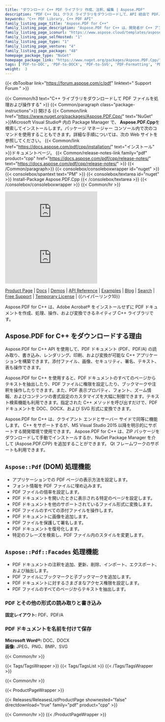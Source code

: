 ```yaml
---
title: "ダウンロード C++ PDF ライブラリ 作成、注釈、編集 | Aspose.PDF"
description: "PDF C++ DLL クラス ライブラリをダウンロードして、API 経由で PDF、PDF/A ファイルを DOC、DOCX に作成、編集、レンダリング、変換します。画像、セキュリティ、署名、テキスト、表をサポートします。"
keywords: "C++ PDF Library, C++ PDF API"
family_listing_page_title: "Aspose.PDF for C++"
family_listing_page_description: "Aspose.PDF for C++ は、開発者が C++ アプリケーションに PDF 処理機能を追加できるネイティブ C++ ライブラリです。このライブラリを使用すると、PDF ファイルの作成、フォーム処理、テキストとページの操作、注釈の管理、添付ファイル、ブックマーク、カスタム フォントの処理など、さまざまなドキュメント処理タスクを実行できます。"
family_listing_page_iconurl: "https://www.aspose.cloud/templates/aspose/App_Themes/V3/images/pdf/272x272/aspose_pdf-for-cpp.png"
family_listing_page_selfHosted: "1"
family_listing_page_type: "1"
family_listing_page_venture: "4"
family_listing_page_package: "48"
homepage_package_type: "NuGet"
homepage_package_link: "https://www.nuget.org/packages/Aspose.PDF.Cpp/"
tags: ['PDF-to-DOC', 'PDF-to-DOCX', 'PDF-to-SVG', 'PDF-Formatting', 'PDF-Metadata', 'PDF-Attachment', 'PDF-Images', 'PDF-Encryption', 'PDF-Decryption', 'Search-PDF', 'PDF-Table', 'PDF-Annotations', 'PDF-Bookmarks', 'PDF-Security', 'PDF-Signature', 'PDF-Text-Extraction', 'PDF-to-Image', 'PDF-to-PNG', 'PDF-to-JPEG', 'PDF-to-BMP']
weight:  3
---
```


{{< dbToolbar link="https://forum.aspose.com/c/pdf" linktext=" Support Forum " >}}

{{< Common/h3 text="C++ ライブラリをダウンロードして PDF ファイルを処理および操作する"  >}}
{{< Common/paragraph class="package-instructions">}}
開ける
{{< Common/link href="https://www.nuget.org/packages/Aspose.PDF.Cpp/" text="NuGet"  >}}Microsoft Visual Studio® 内の Package Manager で、 <b>Aspose.PDF.Cpp</b>を検索してインストールします。パッケージ マネージャー コンソール内で次のコマンドを使用することもできます。詳細な手順については、次の Web サイトを参照してください。
{{< Common/link href="https://docs.aspose.com/pdf/cpp/installation/" text="インストール"  >}}ドキュメントページ。
{{< Common/release-notes-link family="pdf" product="cpp" href="https://docs.aspose.com/pdf/cpp/release-notes/" text="https://docs.aspose.com/pdf/cpp/release-notes/"  >}}
{{< /Common/paragraph>}}
{{< consolebox/consoleboxwrapper id="nuget" >}}
       {{< consolebox/spantext text="PM" >}}
       {{< consolebox/textarea id="nuget" >}} Install-Package Aspose.PDF.Cpp {{< /consolebox/textarea >}}
{{< /consolebox/consoleboxwrapper >}}
{{< Common/hr >}}

![Nuget](https://img.shields.io/nuget/v/Aspose.PDF.Cpp) ![Nuget](https://img.shields.io/nuget/dt/Aspose.PDF.Cpp)

[Product Page](https://products.aspose.com/pdf/cpp/) | [Docs](https://docs.aspose.com/pdf/cpp/) | [Demos](https://products.aspose.app/pdf/family) | [API Reference](https://reference.aspose.com/pdf/cpp) | [Examples](https://github.com/aspose-pdf/Aspose.Pdf-for-C) | [Blog](https://blog.aspose.com/category/pdf/) | [Search](https://search.aspose.com/) | [Free Support](https://forum.aspose.com/c/pdf) | [Temporary License](https://purchase.aspose.com/temporary-license) | {{ハイパーリンク10}}

Aspose.PDF for C++ は、Adobe Acrobat® をインストールせずに PDF ドキュメントを作成、処理、操作、および変換できるネイティブ C++ ライブラリです。

## Aspose.PDF for C++ をダウンロードする理由

Aspose.PDF for C++ API を使用して、PDF ドキュメント (PDF、PDF/A) の読み取り、書き込み、レンダリング、印刷、および変換が可能な C++ アプリケーションを構築できます。添付ファイル、画像、セキュリティ、署名、テキスト、表も操作できます。

Aspose.PDF for C++ を使用すると、PDF ドキュメントのすべてのページからテキストを抽出したり、PDF ファイルに権限を設定したり、ブックマークや注釈を操作したりできます。また、PDF 表示プロパティ、フォント、ズーム情報、およびコンテンツの書式設定のカスタマイズを大幅に制御できます。テキスト検索機能も利用できます。指定された C++ メソッドを呼び出すだけで、PDF ドキュメントを DOC、DOCX、および SVG 形式に変換できます。

Aspose.PDF for C++ は、クライアント エンドとサーバー サイドで同等に機能します。 C++ をサポートするが、MS Visual Studio 2015 以降を明示的にサポートする開発環境で使用できます。 Aspose.PDF for C++ は、ZIP パッケージをダウンロードして手動でインストールするか、NuGet Package Manager を介して (Aspose.PDF.CPP) を追加することができます。 Qt フレームワークのサポートも利用できます。

## `Aspose::Pdf` (DOM) 処理機能

- アプリケーションでの PDF ページの表示方法を設定します。
- フォント情報を PDF ファイルに埋め込みます。
- PDF ファイルの倍率を設定します。
- PDF ドキュメントを開いたときに表示される特定のページを設定します。
- PDF ドキュメントを他のサポートされているファイル形式に変換します。
- PDF ファイルのすべての添付ファイルを操作します。
- PDF ドキュメントに画像を追加します。
- PDF ファイルを保護して署名します。
- PDF ドキュメントを復号化します。
- 特定のフレーズを検索し、PDF ファイル内のスタイルを変更します。

## `Aspose::Pdf::Facades` 処理機能

- PDF ドキュメントの注釈を追加、更新、削除、インポート、エクスポート、および抽出します。
- PDF ファイルにブックマークと子ブックマークを追加します。
- PDF ドキュメントに対するさまざまなアクセス権限を設定します。
- PDF ファイルのすべてのページからテキストを抽出します。

### PDF とその他の形式の読み取りと書き込み

**固定レイアウト:** PDF、PDF/A

### PDF ドキュメントを名前を付けて保存

**Microsoft Word®:** DOC、DOCX\
**画像:** JPEG、PNG、BMP、SVG

{{< Common/hr >}}

{{< Tags/TagsWrapper >}}
 {{< Tags/TagsList >}}
{{< /Tags/TagsWrapper >}}

{{< Common/hr >}}

{{< ProductPageWrapper >}}
<!-- ReleasesListProductPage-->
   {{< Releases/ReleasesListProductPage shownested="false"  directdownload="true" family="pdf" product="cpp" >}}
<!-- /ReleasesListProductPage-->
{{< Common/hr >}}
{{< /ProductPageWrapper >}}


